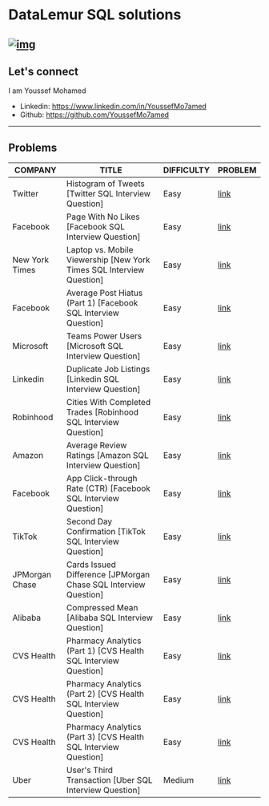# DataLemur SQL solutions

[![img](https://datalemur.com/_next/image?url=%2Flogo.png&w=256&q=75)](https://datalemur.com?referralCode=256wYou1)
---

## Let's connect

I am Youssef Mohamed

- Linkedin: <https://www.linkedin.com/in/YoussefMo7amed>
- Github: <https://github.com/YoussefMo7amed>

----

## Problems

COMPANY|TITLE|DIFFICULTY|PROBLEM|
---|---|---|---|
Twitter|Histogram of Tweets [Twitter SQL Interview Question]|Easy|[link](problems/Histogram%20of%20Tweets%20[Twitter%20SQL%20Interview%20Question].md)|
Facebook|Page With No Likes [Facebook SQL Interview Question]|Easy|[link](problems/Page%20With%20No%20Likes%20[Facebook%20SQL%20Interview%20Question].md)|
New York Times|Laptop vs. Mobile Viewership [New York Times SQL Interview Question]|Easy|[link](problems/Laptop%20vs.%20Mobile%20Viewership%20[New%20York%20Times%20SQL%20Interview%20Question].md)|
Facebook|Average Post Hiatus (Part 1) [Facebook SQL Interview Question]|Easy|[link](problems/Average%20Post%20Hiatus%20(Part%201)%20[Facebook%20SQL%20Interview%20Question].md)|
Microsoft|Teams Power Users [Microsoft SQL Interview Question]|Easy|[link](problems/Teams%20Power%20Users%20[Microsoft%20SQL%20Interview%20Question].md)|
Linkedin|Duplicate Job Listings [Linkedin SQL Interview Question]|Easy|[link](problems/Duplicate%20Job%20Listings%20[Linkedin%20SQL%20Interview%20Question].md)|
Robinhood|Cities With Completed Trades [Robinhood SQL Interview Question]|Easy|[link](problems/Cities%20With%20Completed%20Trades%20[Robinhood%20SQL%20Interview%20Question].md)|
Amazon|Average Review Ratings [Amazon SQL Interview Question]|Easy|[link](problems/Average%20Review%20Ratings%20[Amazon%20SQL%20Interview%20Question].md)|
Facebook|App Click-through Rate (CTR) [Facebook SQL Interview Question]|Easy|[link](problems/App%20Click-through%20Rate%20(CTR)%20[Facebook%20SQL%20Interview%20Question].md)|
TikTok|Second Day Confirmation [TikTok SQL Interview Question]|Easy|[link](problems/Second%20Day%20Confirmation%20[TikTok%20SQL%20Interview%20Question].md)|
JPMorgan Chase|Cards Issued Difference [JPMorgan Chase SQL Interview Question]|Easy|[link](problems/Cards%20Issued%20Difference%20[JPMorgan%20Chase%20SQL%20Interview%20Question].md)|
Alibaba|Compressed Mean [Alibaba SQL Interview Question]|Easy|[link](problems/Compressed%20Mean%20[Alibaba%20SQL%20Interview%20Question].md)|
CVS Health|Pharmacy Analytics (Part 1) [CVS Health SQL Interview Question]|Easy|[link](problems/Pharmacy%20Analytics%20(Part%201)%20[CVS%20Health%20SQL%20Interview%20Question].md)|
CVS Health|Pharmacy Analytics (Part 2) [CVS Health SQL Interview Question]|Easy|[link](problems/Pharmacy%20Analytics%20(Part%202)%20[CVS%20Health%20SQL%20Interview%20Question].md)|
CVS Health|Pharmacy Analytics (Part 3) [CVS Health SQL Interview Question]|Easy|[link](problems/Pharmacy%20Analytics%20(Part%203)%20[CVS%20Health%20SQL%20Interview%20Question].md)|
Uber|User's Third Transaction [Uber SQL Interview Question]|Medium|[link](problems/User's%20Third%20Transaction%20[Uber%20SQL%20Interview%20Question].md)|
